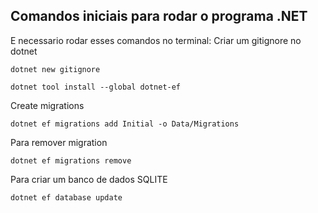 ## Comandos iniciais para rodar o programa .NET

E necessario rodar esses comandos no terminal:
Criar um gitignore no dotnet

```
dotnet new gitignore
```

```
dotnet tool install --global dotnet-ef
```

Create migrations

```
dotnet ef migrations add Initial -o Data/Migrations
```

Para remover migration

```
dotnet ef migrations remove
```

Para criar um banco de dados SQLITE

```
dotnet ef database update
```
